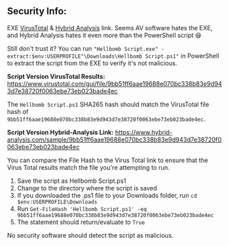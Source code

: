 ## Security Info:

EXE [VirusTotal](https://www.virustotal.com/gui/file/1daeae50f85c3192c1567642bc9c05f90d5249a83f5e1b094ed05eec490f3536) & [Hybrid Analysis](https://www.hybrid-analysis.com/sample/1daeae50f85c3192c1567642bc9c05f90d5249a83f5e1b094ed05eec490f3536) link. Seems AV software hates the EXE, and Hybrid Analysis hates it even more than the PowerShell script 😆

Still don't trust it? You can run ``"Hellbomb Script.exe" -extract:$env:USERPROFILE"\Downloads\Hellbomb Script.ps1"`` in PowerShell to extract the script from the EXE to verify it's not malicious.

**Script Version VirusTotal Results:** https://www.virustotal.com/gui/file/9bb51ff6aae19688e070bc338b83e9d943d7e38720f0063ebe73eb023bade4ec

The ``Hellbomb Script.ps1`` SHA265 hash should match the VirusTotal file hash of ``9bb51ff6aae19688e070bc338b83e9d943d7e38720f0063ebe73eb023bade4ec``.

**Script Version Hybrid-Analysis Link:** https://www.hybrid-analysis.com/sample/9bb51ff6aae19688e070bc338b83e9d943d7e38720f0063ebe73eb023bade4ec

You can compare the File Hash to the Virus Total link to ensure that the Virus Total results match the file you're attempting to run.

1. Save the script as Hellbomb Script.ps1
2. Change to the directory where the script is saved
3. If you downloaded the .ps1 file to your Downloads folder, run ``cd $env:USERPROFILE\Downloads``
4. Run ``Get-FileHash 'Hellbomb Script.ps1' -eq 9bb51ff6aae19688e070bc338b83e9d943d7e38720f0063ebe73eb023bade4ec``
5. The statement should return/evaluate to ``True``

No security software should detect the script as malicious.
